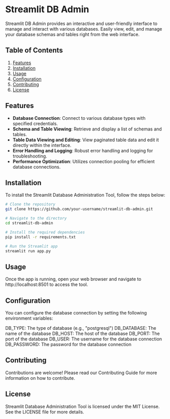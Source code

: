 # Streamlit DB Admin

Streamlit DB Admin provides an interactive and user-friendly interface to manage and interact with various databases. Easily view, edit, and manage your database schemas and tables right from the web interface.

## Table of Contents

1. [Features](#features)
2. [Installation](#installation)
3. [Usage](#usage)
4. [Configuration](#configuration)
5. [Contributing](#contributing)
6. [License](#license)

## Features

- **Database Connection**: Connect to various database types with specified credentials.
- **Schema and Table Viewing**: Retrieve and display a list of schemas and tables.
- **Table Data Viewing and Editing**: View paginated table data and edit it directly within the interface.
- **Error Handling and Logging**: Robust error handling and logging for troubleshooting.
- **Performance Optimization**: Utilizes connection pooling for efficient database connections.

## Installation

To install the Streamlit Database Administration Tool, follow the steps below:

```bash
# Clone the repository
git clone https://github.com/your-username/streamlit-db-admin.git

# Navigate to the directory
cd streamlit-db-admin

# Install the required dependencies
pip install -r requirements.txt

# Run the Streamlit app
streamlit run app.py
```

## Usage

Once the app is running, open your web browser and navigate to http://localhost:8501 to access the tool.

## Configuration

You can configure the database connection by setting the following environment variables:

DB_TYPE: The type of database (e.g., "postgresql")
DB_DATABASE: The name of the database
DB_HOST: The host of the database
DB_PORT: The port of the database
DB_USER: The username for the database connection
DB_PASSWORD: The password for the database connection

## Contributing

Contributions are welcome! Please read our Contributing Guide for more information on how to contribute.

## License

Streamlit Database Administration Tool is licensed under the MIT License. See the LICENSE file for more details.
